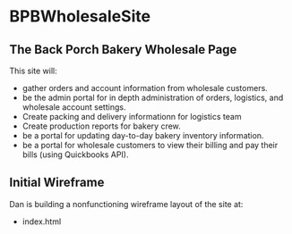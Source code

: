 # BPBWholesaleSite
## The Back Porch Bakery Wholesale Page
This site will: 
- gather orders and account information from wholesale customers.
- be the admin portal for in depth administration of orders, logistics, and wholesale account settings.
- Create packing and delivery informationn for logistics team
- Create production reports for bakery crew.
- be a portal for updating day-to-day bakery inventory information.
- be a portal for wholesale customers to view their billing and pay their bills (using Quickbooks API).

## Initial Wireframe
Dan is building a nonfunctioning wireframe layout of the site at:
- index.html


